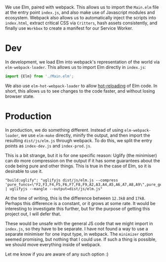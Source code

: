 We use Elm, paired with webpack.
This allows us to import the `Main.elm` file at the entry point `index.js`, and also make use of Javascript modules and ecosystem.
Webpack also allows us to automatically inject the scripts into `index.html`, extract critical CSS via `Critters`, hash assets consistently, and finally use `Workbox` to create a manifest for our Service Worker.

# Dev

In development, we load Elm into webpack's representation of the world via `elm-webpack-loader`.
This allows us to import Elm directly in `index.js`:

```js
import {Elm} from './Main.elm';
```

We also use `elm-hot-webpack-loader` to allow [hot-reloading]() of Elm code.
In short, this allows us to see changes to the code faster, and without losing browser state.

# Production

In production, we do something different.
Instead of using `elm-webpack-loader`, we use `elm-make` directly, minify the output, and then import the resulting `dist/js/elm.js` through webpack.
To do this, we split the entry points as `index-dev.js` and `index-prod.js`.

This is a bit strange, but it is for one specific reason:
Uglify (the minimiser) can do more compression on the output if it has some guarantees about the code being pure and other things. This is true in the case of Elm, so it is desirable to use it.

```
"build:uglify": "uglifyjs dist/js/elm.js --compress 'pure_funcs=\"F2,F3,F4,F5,F6,F7,F8,F9,A2,A3,A4,A5,A6,A7,A8,A9\",pure_getters,keep_fargs=false,unsafe_comps,unsafe' | uglifyjs --mangle --output=dist/js/elm.js"
```

At the time of writing, this is the difference between `12.3kB` and `17kB`.
Perhaps this difference is a constant, or it grows at some rate.
It would be interesting to investigate this further, but for the purpose of getting this project out, I will defer that.

These would be unsafe with the general JS code that we might import in `index.js`, so they have to be separate.
I have not found a way to use a separate minimiser for one input type, in webpack.
The `minimizer` option seemed promising, but nothing that I could use.
If such a thing is possible, we should move everything inside of webpack.

Let me know if you are aware of any such option :)
